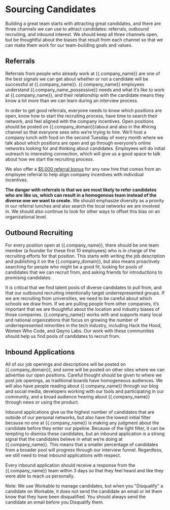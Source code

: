 # Sourcing Candidates

Building a great team starts with attracting great candidates, and there are three channels we can use to attract candidates: referrals, outbound recruiting, and inbound interest.  We should keep all three channels open, but be thoughtful about the biases that result from each channel so that we can make them work for our team-building goals and values.

## Referrals

Referrals from people who already work at {{.company_name}} are one of the best signals we can get about whether or not a candidate will be successful at {{.company_name}}. {{.company_name}} employees understand {{.company_name_possessive}} needs and what it’s like to work at {{.company_name}}, and their relationship with the candidate means they know a lot more than we can learn during an interview process.

In order to get good referrals, everyone needs to know which positions are open, know how to start the recruiting process, have time to search their network, and feel aligned with the company incentives. Open positions should be posted on {{.company_domain}}/about and also in the #hiring channel so that everyone sees who we’re trying to hire. We’ll host a company lunch with food on the second Tuesday of every month where we talk about which positions are open and go through everyone’s online networks looking for and thinking about candidates. Employees will do initial outreach to interesting connection, which will give us a good space to talk about how we start the recruiting process.

We also offer a [$5,000 referral bonus]({{.handbook_github_repo}}/blob/master/Benefits%20and%20Perks/Referral%20Bonuses.md) for any new hire that comes from an employee referral to help align company incentives with individual incentives.

**The danger with referrals is that we are most likely to refer candidates who are like us, which can result in a homogenous team instead of the diverse one we want to create.** We should emphasize diversity as a priority in our referral lunches and also search the local networks we are involved in. We should also continue to look for other ways to offset this bias on an organizational level.

## Outbound Recruiting

For every position open at {{.company_name}}, there should be one team member (a founder for these first 10 employees) who is in charge of the recruiting efforts for that position. This starts with writing the job description and publishing it on the {{.company_domain}}, but also means proactively searching for people who might be a good fit, looking for pools of candidates that we can recruit from, and asking friends for introductions to promising candidates.

It is critical that we find talent pools of diverse candidates to pull from, and that our outbound recruiting intentionally target underrepresented groups. If we are recruiting from universities, we need to be careful about which schools we draw from. If we are pulling people from other companies, it’s important that we are thoughtful about the location and industry biases of those companies. {{.company_name}} works with and supports many local and national organizations that focus on growing the number of underrepresented minorities in the tech industry, including Hack the Hood, Women Who Code, and Qeyno Labs. Our work with these communities should help us find pools of candidates to recruit from.

## Inbound Applications

All of our job openings and descriptions will be posted on {{.company_domain}}, and some will be posted on other sites where we can advertise our open positions. Careful thought should be given to where we post job openings, as traditional boards have homogeneous audiences. We will also have people reading about {{.company_name}} through our blog and social media, developers working with our tools and participating in our community, and a broad audience hearing about {{.company_name}} through news or using the product.

Inbound applications give us the highest number of candidates that are outside of our personal networks, but also have the lowest initial filter because no one at {{.company_name}} is making any judgment about the candidate before they enter our pipeline. Because of the light filter, it can be tempting to dismiss these candidates, but an inbound application is a strong signal that the candidates believe in what we’re doing at {{.company_name}}. This means that a smaller percentage of candidates from a broader pool will progress through our interview funnel. Regardless, we still need to treat inbound applications with respect. 

Every inbound application should receive a response from the {{.company_name}} team within 3 days so that they feel heard and like they were able to reach us personally.

Note: We use Workable to manage candidates, but when you "Disqualify" a candidate on Workable, it does not send the candidate an email or let them know that they have been disqualified. You should always send the candidate an email before you Disqualify them.
